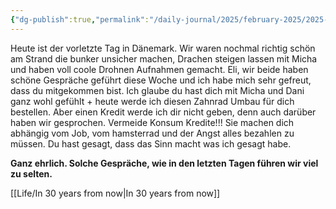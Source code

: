 ```yaml
---
{"dg-publish":true,"permalink":"/daily-journal/2025/february-2025/2025-02-06/","noteIcon":"","created":"2025-02-06T14:40:04.340+01:00"}
---
```




Heute ist der vorletzte Tag in Dänemark. Wir waren nochmal richtig schön am Strand die bunker unsicher machen, Drachen steigen lassen mit Micha und haben voll coole Drohnen Aufnahmen gemacht. Eli, wir beide haben schöne Gespräche geführt diese Woche und ich habe mich sehr gefreut, dass du mitgekommen bist. Ich glaube du hast dich mit Micha und Dani ganz wohl gefühlt + heute werde ich diesen Zahnrad Umbau für dich bestellen. Aber einen Kredit werde ich dir nicht geben, denn auch darüber haben wir gesprochen. Vermeide Konsum Kredite!!! Sie machen dich abhängig vom Job, vom hamsterrad und der Angst alles bezahlen zu müssen. Du hast gesagt, dass das Sinn macht was ich gesagt habe. 

**Ganz ehrlich. Solche Gespräche, wie in den letzten Tagen führen wir viel zu selten.**

[[Life/In 30 years from now\|In 30 years from now]]